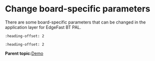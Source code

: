 # Change board-specific parameters

There are some board-specific parameters that can be changed in the application layer for EdgeFast BT PAL.


```{include} ../topics/change_hci_uart_parameters.md
:heading-offset: 2
```

```{include} ../topics/change_usb_host_stack_parameters.md
:heading-offset: 2
```

**Parent topic:**[Demo](../topics/demo.md)

